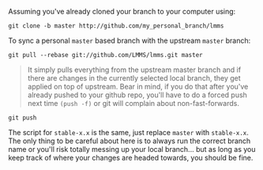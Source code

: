 Assuming you've already cloned your branch to your computer using:

```
git clone -b master http://github.com/my_personal_branch/lmms
```


To sync a personal `master` based branch with the upstream `master` branch:

```
git pull --rebase git://github.com/LMMS/lmms.git master
```

> It simply pulls everything from the upstream master branch and if there
are changes in the currently selected local branch, they get applied on
top of upstream. Bear in mind, if you do that after you've already
pushed to your github repo, you'll have to do a forced push next time
`(push -f)` or git will complain about non-fast-forwards.

```
git push
```

The script for `stable-x.x` is the same, just replace `master` with
`stable-x.x`. The only thing to be careful about here is to always run the
correct branch name or you'll risk totally messing up your local branch...
but as long as you keep track of where your changes are headed towards,
you should be fine.

